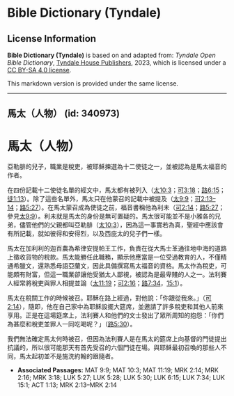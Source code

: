 # Bible Dictionary (Tyndale)

## License Information

**Bible Dictionary (Tyndale)** is based on and adapted from: _Tyndale Open Bible Dictionary_, [Tyndale House Publishers](https://tyndaleopenresources.com/), 2023, which is licensed under a [CC BY-SA 4.0 license](https://creativecommons.org/licenses/by-sa/4.0/legalcode.en).

This markdown version is provided under the same license.



--------------------------------

## 馬太（人物） (id: 340973)

馬太（人物）
======

亞勒腓的兒子，職業是稅吏，被耶穌揀選為十二使徒之一，並被認為是馬太福音的作者。

在四份記載十二使徒名單的經文中，馬太都有被列入（[太10:3](https://ref.ly/Matt10:3)；[可3:18](https://ref.ly/Mark3:18)；[路6:15](https://ref.ly/Luke6:15)；[徒1:13](https://ref.ly/Acts1:13)）。除了這些名單外，馬太只在他蒙召的記載中被提及（[太9:9](https://ref.ly/Matt9:9)；[可2:13–14](https://ref.ly/Mark2:13-Mark2:14)；[路5:27](https://ref.ly/Luke5:27)）。在馬太蒙召成為使徒之前，福音書稱他為利未（[可2:14](https://ref.ly/Mark2:14)；[路5:27](https://ref.ly/Luke5:27)；參見[太9:9](https://ref.ly/Matt9:9)）。利未就是馬太的身份是無可置疑的。馬太很可能並不是小雅各的兄弟，儘管他們的父親都叫亞勒腓（[太10:3](https://ref.ly/Matt10:3)），因為這一事實若為真，聖經中應該會有所記載，就如彼得和安得烈，以及西庇太的兒子們一樣。

馬太在加利利的迦百農為希律安提帕王工作，負責在從大馬士革通往地中海的道路上徵收貨物的稅款。馬太能勝任此職務，顯示他應當是一位受過教育的人，不僅精通希臘文，還熟悉母語亞蘭文，因此具備撰寫馬太福音的資格。馬太作為稅吏，可能頗有財富，但這一職業卻讓他受猶太人鄙視，被認為是最卑賤的人之一。法利賽人經常將稅吏與罪人相提並論（[太11:19](https://ref.ly/Matt11:19)；[可2:16](https://ref.ly/Mark2:16)；[路7:34](https://ref.ly/Luke7:34)，[15:1](https://ref.ly/Luke15:1)）。

馬太在稅關工作的時候被召。耶穌在路上經過，對他說：「你跟從我來。」（[可2:14](https://ref.ly/Mark2:14)），隨即，他在自己家中為耶穌設擺大筵席，並邀請了許多稅吏和其他人前來享用。正是在這場筵席上，法利賽人和他們的文士發出了眾所周知的抱怨：「你們為甚麼和稅吏並罪人一同吃喝呢？」（[路5:30](https://ref.ly/Luke5:30)）。

我們無法確定馬太何時被召，但因為法利賽人是在馬太的筵席上向基督的門徒提出抗議的，所以很可能那天有首先受召的六個門徒在場。與耶穌最初召喚的那些人不同，馬太起初並不是施洗約翰的跟隨者。

* **Associated Passages:** MAT 9:9; MAT 10:3; MAT 11:19; MRK 2:14; MRK 2:16; MRK 3:18; LUK 5:27; LUK 5:28; LUK 5:30; LUK 6:15; LUK 7:34; LUK 15:1; ACT 1:13; MRK 2:13–MRK 2:14

